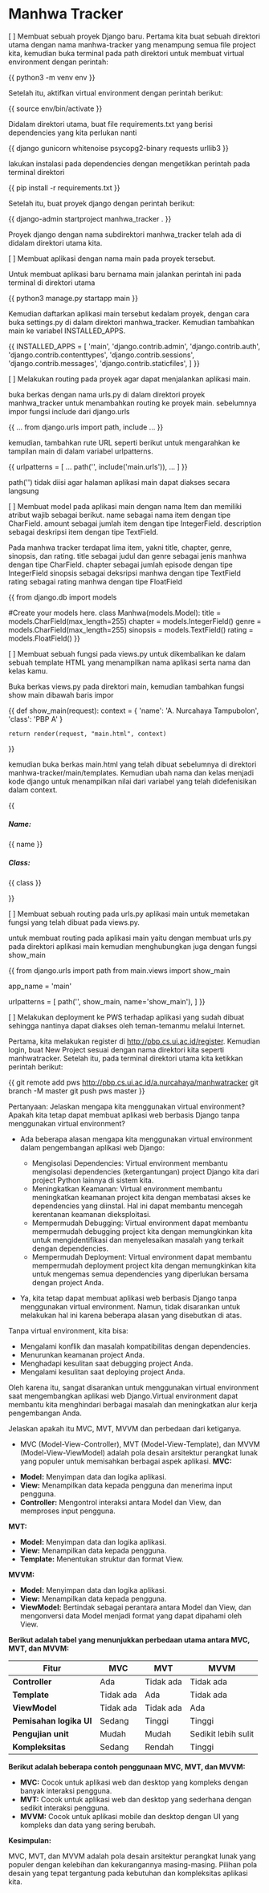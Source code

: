 # Manhwa Tracker

[ ] Membuat sebuah proyek Django baru.
Pertama kita buat sebuah direktori utama dengan nama manhwa-tracker yang menampung semua file project kita, kemudian buka terminal pada path direktori untuk membuat virtual environment dengan perintah:

{{ python3 -m venv env }}

Setelah itu, aktifkan virtual environment dengan perintah berikut:

{{ source env/bin/activate }}

Didalam direktori utama, buat file requirements.txt yang berisi dependencies yang kita perlukan nanti

{{ 
django
gunicorn
whitenoise
psycopg2-binary
requests
urllib3
}}

lakukan instalasi pada dependencies dengan mengetikkan perintah pada terminal direktori

{{ pip install -r requirements.txt }}

Setelah itu, buat proyek django dengan perintah berikut:

{{ django-admin startproject manhwa_tracker . }}

Proyek django dengan nama subdirektori manhwa_tracker telah ada di didalam direktori utama kita.

[ ] Membuat aplikasi dengan nama main pada proyek tersebut.

Untuk membuat aplikasi baru bernama main jalankan perintah ini pada terminal di direktori utama

{{
    python3 manage.py startapp main
}}

Kemudian daftarkan aplikasi main tersebut kedalam proyek, dengan cara buka settings.py di dalam direktori manhwa_tracker. Kemudian tambahkan main ke variabel INSTALLED_APPS.

{{
    INSTALLED_APPS = [
    'main',
    'django.contrib.admin',
    'django.contrib.auth',
    'django.contrib.contenttypes',
    'django.contrib.sessions',
    'django.contrib.messages',
    'django.contrib.staticfiles',
]
}}

[ ] Melakukan routing pada proyek agar dapat menjalankan aplikasi main.

buka berkas dengan nama urls.py di dalam direktori proyek manhwa_tracker untuk menambahkan routing ke proyek main.
sebelumnya impor fungsi include dari django.urls

{{
    ...
    from django.urls import path, include
    ...
}}

kemudian, tambahkan rute URL seperti berikut untuk mengarahkan ke tampilan main di dalam variabel urlpatterns.

{{
    urlpatterns = [
    ...
    path('', include('main.urls')),
    ...
]
}}

path('') tidak diisi agar halaman aplikasi main dapat diakses secara langsung

[ ] Membuat model pada aplikasi main dengan nama Item dan memiliki atribut wajib sebagai berikut.
name sebagai nama item dengan tipe CharField.
amount sebagai jumlah item dengan tipe IntegerField.
description sebagai deskripsi item dengan tipe TextField.

Pada manhwa tracker terdapat lima item, yakni title, chapter, genre, sinopsis, dan rating. 
title sebagai judul dan genre sebagai jenis manhwa dengan tipe CharField.
chapter sebagai jumlah episode dengan tipe IntegerField
sinopsis sebagai deksripsi manhwa dengan tipe TextField
rating sebagai rating manhwa dengan tipe FloatField

{{
    from django.db import models

#Create your models here.
class Manhwa(models.Model):
    title = models.CharField(max_length=255)
    chapter = models.IntegerField()
    genre = models.CharField(max_length=255)
    sinopsis = models.TextField()
    rating = models.FloatField()
}}

[ ] Membuat sebuah fungsi pada views.py untuk dikembalikan ke dalam sebuah template HTML yang menampilkan nama aplikasi serta nama dan kelas kamu.

Buka berkas views.py pada direktori main, kemudian tambahkan fungsi show main dibawah baris impor

{{
    def show_main(request):
    context = {
        'name': 'A. Nurcahaya Tampubolon',
        'class': 'PBP A'
    }

    return render(request, "main.html", context)
}}

kemudian buka berkas main.html yang telah dibuat sebelumnya di direktori manhwa-tracker/main/templates. Kemudian ubah nama dan kelas  menjadi kode django untuk menampilkan nilai dari variabel yang telah didefenisikan dalam context.

{{
    <h5>Name:</h5>
    <p>{{ name }}</p>
    <p></p>
    <h5>Class:</h5>
    <p>{{ class }}</p>
}}

[ ] Membuat sebuah routing pada urls.py aplikasi main untuk memetakan fungsi yang telah dibuat pada views.py.

untuk membuat routing pada aplikasi main yaitu dengan membuat urls.py pada direktori aplikasi main kemudian menghubungkan juga dengan fungsi show_main

{{
    from django.urls import path
from main.views import show_main

app_name = 'main'

urlpatterns = [
    path('', show_main, name='show_main'),
]
}}

[ ] Melakukan deployment ke PWS terhadap aplikasi yang sudah dibuat sehingga nantinya dapat diakses oleh teman-temanmu melalui Internet.

Pertama, kita melakukan register di http://pbp.cs.ui.ac.id/register. Kemudian login, buat New Project sesuai dengan nama direktori kita seperti manhwatracker.
Setelah itu, pada terminal direktori utama kita ketikkan perintah berikut:

{{
    git remote add pws http://pbp.cs.ui.ac.id/a.nurcahaya/manhwatracker
    git branch -M master
    git push pws master
}}

Pertanyaan:
Jelaskan mengapa kita menggunakan virtual environment? Apakah kita tetap dapat membuat aplikasi web berbasis Django tanpa menggunakan virtual environment?
- Ada beberapa alasan mengapa kita menggunakan virtual environment dalam pengembangan aplikasi web Django:
  * Mengisolasi Dependencies: Virtual environment membantu mengisolasi dependencies (ketergantungan) project Django kita dari project Python lainnya di sistem kita. 
  * Meningkatkan Keamanan: Virtual environment membantu meningkatkan keamanan project kita dengan membatasi akses ke dependencies yang diinstal. Hal ini dapat membantu mencegah kerentanan keamanan dieksploitasi.
  * Mempermudah Debugging: Virtual environment dapat membantu mempermudah debugging project kita dengan memungkinkan kita untuk mengidentifikasi dan menyelesaikan masalah yang terkait dengan dependencies.
  * Mempermudah Deployment: Virtual environment dapat membantu mempermudah deployment project kita dengan memungkinkan kita untuk mengemas semua dependencies yang diperlukan bersama dengan project Anda.

- Ya, kita tetap dapat membuat aplikasi web berbasis Django tanpa menggunakan virtual environment. Namun, tidak disarankan untuk melakukan hal ini karena beberapa alasan yang disebutkan di atas.

Tanpa virtual environment, kita bisa:

* Mengalami konflik dan masalah kompatibilitas dengan dependencies.
* Menurunkan keamanan project Anda.
* Menghadapi kesulitan saat debugging project Anda.
* Mengalami kesulitan saat deploying project Anda.

Oleh karena itu, sangat disarankan untuk menggunakan virtual environment saat mengembangkan aplikasi web Django.Virtual environment dapat membantu kita menghindari berbagai masalah dan meningkatkan alur kerja pengembangan Anda.


Jelaskan apakah itu MVC, MVT, MVVM dan perbedaan dari ketiganya.
- MVC (Model-View-Controller), MVT (Model-View-Template), dan MVVM (Model-View-ViewModel) adalah pola desain arsitektur perangkat lunak yang populer untuk memisahkan berbagai aspek aplikasi.
**MVC:**

* **Model:** Menyimpan data dan logika aplikasi.
* **View:** Menampilkan data kepada pengguna dan menerima input pengguna.
* **Controller:** Mengontrol interaksi antara Model dan View, dan memproses input pengguna.

**MVT:**

* **Model:** Menyimpan data dan logika aplikasi.
* **View:** Menampilkan data kepada pengguna.
* **Template:** Menentukan struktur dan format View.

**MVVM:**

* **Model:** Menyimpan data dan logika aplikasi.
* **View:** Menampilkan data kepada pengguna.
* **ViewModel:** Bertindak sebagai perantara antara Model dan View, dan mengonversi data Model menjadi format yang dapat dipahami oleh View.

**Berikut adalah tabel yang menunjukkan perbedaan utama antara MVC, MVT, dan MVVM:**

| Fitur | MVC | MVT | MVVM |
|---|---|---|---|
| **Controller** | Ada | Tidak ada | Tidak ada |
| **Template** | Tidak ada | Ada | Tidak ada |
| **ViewModel** | Tidak ada | Tidak ada | Ada |
| **Pemisahan logika UI** | Sedang | Tinggi | Tinggi |
| **Pengujian unit** | Mudah | Mudah | Sedikit lebih sulit |
| **Kompleksitas** | Sedang | Rendah | Tinggi |

**Berikut adalah beberapa contoh penggunaan MVC, MVT, dan MVVM:**

* **MVC:** Cocok untuk aplikasi web dan desktop yang kompleks dengan banyak interaksi pengguna.
* **MVT:** Cocok untuk aplikasi web dan desktop yang sederhana dengan sedikit interaksi pengguna.
* **MVVM:** Cocok untuk aplikasi mobile dan desktop dengan UI yang kompleks dan data yang sering berubah.

**Kesimpulan:**

MVC, MVT, dan MVVM adalah pola desain arsitektur perangkat lunak yang populer dengan kelebihan dan kekurangannya masing-masing. Pilihan pola desain yang tepat tergantung pada kebutuhan dan kompleksitas aplikasi kita.
